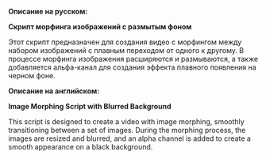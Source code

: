 **Описание на русском:**

**Скрипт морфинга изображений с размытым фоном**

Этот скрипт предназначен для создания видео с морфингом между набором изображений с плавным переходом от одного к другому. В процессе морфинга изображения расширяются и размываются, а также добавляется альфа-канал для создания эффекта плавного появления на черном фоне.

**Описание на английском:**

**Image Morphing Script with Blurred Background**

This script is designed to create a video with image morphing, smoothly transitioning between a set of images. During the morphing process, the images are resized and blurred, and an alpha channel is added to create a smooth appearance on a black background.
